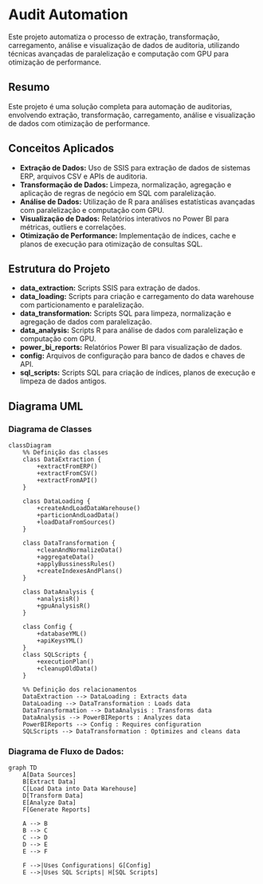 # Audit Automation

Este projeto automatiza o processo de extração, transformação, carregamento, análise e visualização de dados de auditoria, utilizando técnicas avançadas de paralelização e computação com GPU para otimização de performance.

## Resumo

Este projeto é uma solução completa para automação de auditorias, envolvendo extração, transformação, carregamento, análise e visualização de dados com otimização de performance.

## Conceitos Aplicados

- **Extração de Dados:** Uso de SSIS para extração de dados de sistemas ERP, arquivos CSV e APIs de auditoria.
- **Transformação de Dados:** Limpeza, normalização, agregação e aplicação de regras de negócio em SQL com paralelização.
- **Análise de Dados:** Utilização de R para análises estatísticas avançadas com paralelização e computação com GPU.
- **Visualização de Dados:** Relatórios interativos no Power BI para métricas, outliers e correlações.
- **Otimização de Performance:** Implementação de índices, cache e planos de execução para otimização de consultas SQL.

## Estrutura do Projeto

- **data_extraction:** Scripts SSIS para extração de dados.
- **data_loading:** Scripts para criação e carregamento do data warehouse com particionamento e paralelização.
- **data_transformation:** Scripts SQL para limpeza, normalização e agregação de dados com paralelização.
- **data_analysis:** Scripts R para análise de dados com paralelização e computação com GPU.
- **power_bi_reports:** Relatórios Power BI para visualização de dados.
- **config:** Arquivos de configuração para banco de dados e chaves de API.
- **sql_scripts:** Scripts SQL para criação de índices, planos de execução e limpeza de dados antigos.

## Diagrama UML

### Diagrama de Classes

```mermaid
classDiagram
    %% Definição das classes
    class DataExtraction {
        +extractFromERP()
        +extractFromCSV()
        +extractFromAPI()
    }

    class DataLoading {
        +createAndLoadDataWarehouse()
        +particionAndLoadData()
        +loadDataFromSources()
    }

    class DataTransformation {
        +cleanAndNormalizeData()
        +aggregateData()
        +applyBussinessRules()
        +createIndexesAndPlans()
    }

    class DataAnalysis {
        +analysisR()
        +gpuAnalysisR()
    }

    class Config {
        +databaseYML()
        +apiKeysYML()
    }
    class SQLScripts {
        +executionPlan()
        +cleanupOldData()
    }
    
    %% Definição dos relacionamentos
    DataExtraction --> DataLoading : Extracts data
    DataLoading --> DataTransformation : Loads data
    DataTransformation --> DataAnalysis : Transforms data
    DataAnalysis --> PowerBIReports : Analyzes data
    PowerBIReports --> Config : Requires configuration
    SQLScripts --> DataTransformation : Optimizes and cleans data
```

### Diagrama de Fluxo de Dados:
```mermaid
graph TD
    A[Data Sources]
    B[Extract Data]
    C[Load Data into Data Warehouse]
    D[Transform Data]
    E[Analyze Data]
    F[Generate Reports]

    A --> B
    B --> C
    C --> D
    D --> E
    E --> F

    F -->|Uses Configurations| G[Config]
    E -->|Uses SQL Scripts| H[SQL Scripts]
```